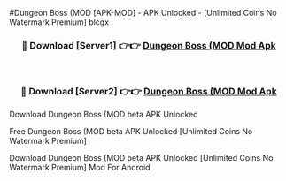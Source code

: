 #Dungeon Boss (MOD [APK-MOD] - APK Unlocked - [Unlimited Coins No Watermark Premium] blcgx



<div align="center">

<h3>🔴 Download [Server1] 👉👉 <a href="https://momento.my/?title=Dungeon_Boss_(MOD">Dungeon Boss (MOD Mod Apk</a></h3><br>

<h3>🔴 Download [Server2] 👉👉 <a href="https://momento.my/?title=Dungeon_Boss_(MOD">Dungeon Boss (MOD Mod Apk</a></h3>
</div>



Download Dungeon Boss (MOD beta APK Unlocked

Free Dungeon Boss (MOD beta APK Unlocked [Unlimited Coins No Watermark Premium]

Download Dungeon Boss (MOD beta APK Unlocked [Unlimited Coins No Watermark Premium] Mod For Android
